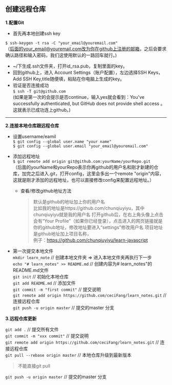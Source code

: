 ## 创建远程仓库  
**1.配置Git**
 * 首先再本地创建ssh key  
 
 `$ ssh-keygen -t rsa -C "your_email@youremail.com" `  
 （后面的your_email@youremail.com改为你在github上注册的邮箱，之后会要求确认路径和输入密码，我们这使用默认的一路回车就行。)
 
 * ~/下生成.ssh文件夹，打开id_rsa.pub，复制里面的key。
 * 回到github上，进入 Account Settings（账户配置），左边选择SSH Keys，Add SSH Key,title随便填，粘贴在你电脑上生成的key。
 * 验证是否连接成功  
 ` $ ssh -T git@github.com `  
 (如果是第一次的会提示是否continue，输入yes就会看到：You've successfully authenticated, but GitHub does not provide shell access 。这就表示已成功连上github。)

***

**2.连接本地仓库跟远程仓库**   
* 设置username/eamil  
 `$ git config --global user.name "your name"`   
 `$ git config --global user.email "your_email@youremail.com"` 
 
* 添加远程地址  
`$ git remote add origin git@github.com:yourName/yourRepo.git`  
（后面的yourName和yourRepo表示你再github的用户名和刚才新建的仓库，加完之后进入.git，打开config，这里会多出一个remote "origin"内容，这就是刚才添加的远程地址，也可以直接修改config来配置远程地址。）

  - 查看/修改github地址方法  
    > 默认是github的地址加上你的用户名  
      比如我的地址是https://github.com/chunqiuyiyu，其中chunqiuyiyu就是我的用户名
      打开github后，在右上角头像上点击会有“Your Profile”（如果你已经登录），点击进入的网页链接就是你的github地址，修改地址要进入“settings”修改用户名
    > 项目地址是github地址加上项目名称，  
      例子：https://github.com/chunqiuyiyu/learn-javascript

* 第一次提交本地文件  
 `mkdir learn_note` // 创建本地文件夹 => 进入本地文件夹再执行下一步  
`echo "# learn_notes" >> README.md` // 创建内容为# learn_notes"的README.md文件  
`git init` // 初始化本地仓库  
`git add README.md` // 添加文件  
`git commit -m "first commit"` // 提交说明  
`git remote add origin https://github.com/ceciFang/learn_notes.git` // 连接远程仓库  
`git push -u origin master` // 提交的master 分支

**3.远程仓库更新**  

`git add .` // 提交所有文件  
`git commit -m "xxx commit"` // 提交说明  
`git remote add origin https://github.com/ceciFang/learn_notes.git` // 连接远程仓库  
`git pull --rebase origin master` // 本地仓库升级到最新版本  
> 不能直接git pull
  
`git push -u origin master` // 提交的master 分支
